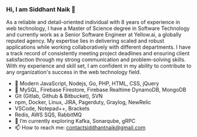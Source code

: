 ### Hi, I am Siddhant Naik 👋

As a reliable and detail-oriented individual with 8 years of experience in web technology, I have a Master of Science degree in Software Technology and currently work as a Senior Software Engineer at Yellow.ai, a globally reputed agency. My expertise lies in delivering scaled and robust applications while working collaboratively with different departments. I have a track record of consistently meeting project deadlines and ensuring client satisfaction through my strong communication and problem-solving skills. With my experience and skill set, I am confident in my ability to contribute to any organization's success in the web technology field.


- 🔭 Modern JavaScript, Nodejs, Go, PHP, HTML, CSS, jQuery
- 💾 MySQL, Firebase Firestore, Firebase Realtime DynamoDB, MongoDB
- Git (Gitlab, Github & Bitbucket), SVN
- npm, Docker, Linux, JIRA, Pagerduty, Graylog, NewRelic
- VSCode, Notepad++, Brackets
- Redis, AWS SQS, RabbitMQ
- 🌱 I’m currently exploring Kafka, Sonarqube, gRPC 
- 📫 How to reach me: contactsiddhantnaik@gmail.com
